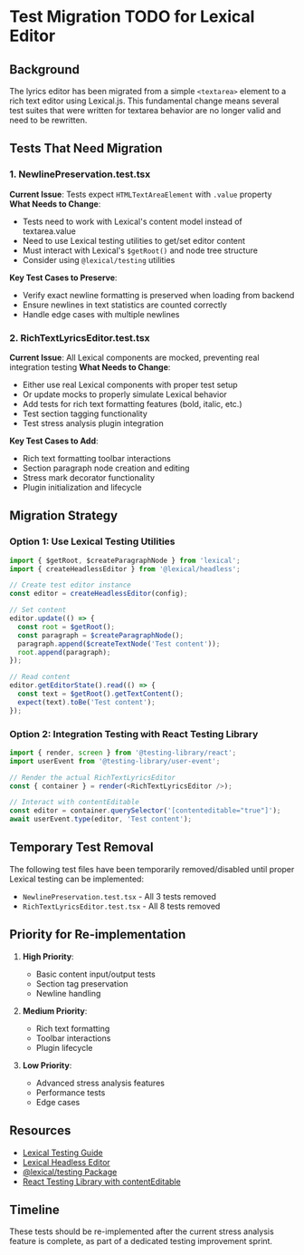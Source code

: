 # Test Migration TODO for Lexical Editor

## Background
The lyrics editor has been migrated from a simple `<textarea>` element to a rich text editor using Lexical.js. This fundamental change means several test suites that were written for textarea behavior are no longer valid and need to be rewritten.

## Tests That Need Migration

### 1. NewlinePreservation.test.tsx
**Current Issue**: Tests expect `HTMLTextAreaElement` with `.value` property
**What Needs to Change**:
- Tests need to work with Lexical's content model instead of textarea.value
- Need to use Lexical testing utilities to get/set editor content
- Must interact with Lexical's `$getRoot()` and node tree structure
- Consider using `@lexical/testing` utilities

**Key Test Cases to Preserve**:
- Verify exact newline formatting is preserved when loading from backend
- Ensure newlines in text statistics are counted correctly
- Handle edge cases with multiple newlines

### 2. RichTextLyricsEditor.test.tsx
**Current Issue**: All Lexical components are mocked, preventing real integration testing
**What Needs to Change**:
- Either use real Lexical components with proper test setup
- Or update mocks to properly simulate Lexical behavior
- Add tests for rich text formatting features (bold, italic, etc.)
- Test section tagging functionality
- Test stress analysis plugin integration

**Key Test Cases to Add**:
- Rich text formatting toolbar interactions
- Section paragraph node creation and editing
- Stress mark decorator functionality
- Plugin initialization and lifecycle

## Migration Strategy

### Option 1: Use Lexical Testing Utilities
```typescript
import { $getRoot, $createParagraphNode } from 'lexical';
import { createHeadlessEditor } from '@lexical/headless';

// Create test editor instance
const editor = createHeadlessEditor(config);

// Set content
editor.update(() => {
  const root = $getRoot();
  const paragraph = $createParagraphNode();
  paragraph.append($createTextNode('Test content'));
  root.append(paragraph);
});

// Read content
editor.getEditorState().read(() => {
  const text = $getRoot().getTextContent();
  expect(text).toBe('Test content');
});
```

### Option 2: Integration Testing with React Testing Library
```typescript
import { render, screen } from '@testing-library/react';
import userEvent from '@testing-library/user-event';

// Render the actual RichTextLyricsEditor
const { container } = render(<RichTextLyricsEditor />);

// Interact with contentEditable
const editor = container.querySelector('[contenteditable="true"]');
await userEvent.type(editor, 'Test content');
```

## Temporary Test Removal

The following test files have been temporarily removed/disabled until proper Lexical testing can be implemented:
- `NewlinePreservation.test.tsx` - All 3 tests removed
- `RichTextLyricsEditor.test.tsx` - All 8 tests removed

## Priority for Re-implementation

1. **High Priority**:
   - Basic content input/output tests
   - Section tag preservation
   - Newline handling

2. **Medium Priority**:
   - Rich text formatting
   - Toolbar interactions
   - Plugin lifecycle

3. **Low Priority**:
   - Advanced stress analysis features
   - Performance tests
   - Edge cases

## Resources

- [Lexical Testing Guide](https://lexical.dev/docs/testing)
- [Lexical Headless Editor](https://lexical.dev/docs/headless)
- [@lexical/testing Package](https://www.npmjs.com/package/@lexical/testing)
- [React Testing Library with contentEditable](https://testing-library.com/docs/react-testing-library/example-intro)

## Timeline

These tests should be re-implemented after the current stress analysis feature is complete, as part of a dedicated testing improvement sprint.
